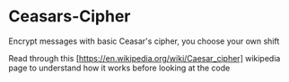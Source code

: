 # Ceasars-Cipher
Encrypt messages with basic Ceasar's cipher, you choose your own shift

Read through this [https://en.wikipedia.org/wiki/Caesar_cipher] wikipedia page to understand how it works before looking at the code
